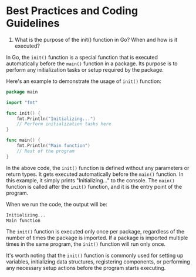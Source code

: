 # Best Practices and Coding Guidelines

1. What is the purpose of the init() function in Go? When and how is it executed?

In Go, the `init()` function is a special function that is executed automatically before the `main()` function in a package. Its purpose is to perform any initialization tasks or setup required by the package.

Here's an example to demonstrate the usage of `init()` function:

```go
package main

import "fmt"

func init() {
	fmt.Println("Initializing...")
	// Perform initialization tasks here
}

func main() {
	fmt.Println("Main function")
	// Rest of the program
}
```

In the above code, the `init()` function is defined without any parameters or return types. It gets executed automatically before the `main()` function. In this example, it simply prints "Initializing..." to the console. The `main()` function is called after the `init()` function, and it is the entry point of the program.

When we run the code, the output will be:

```bash
Initializing...
Main function
```

The `init()` function is executed only once per package, regardless of the number of times the package is imported. If a package is imported multiple times in the same program, the `init()` function will run only once.

It's worth noting that the `init()` function is commonly used for setting up variables, initializing data structures, registering components, or performing any necessary setup actions before the program starts executing.
